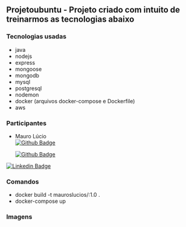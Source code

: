 ## Projetoubuntu - Projeto criado com intuito de treinarmos as tecnologias abaixo
### Tecnologias usadas
- java
- nodejs
- express
- mongoose
- mongodb
- mysql
- postgresql
- nodemon
- docker (arquivos docker-compose e Dockerfile)
- aws

### Participantes
- Mauro Lúcio  
  [![Github Badge](https://img.shields.io/badge/Gmail-D14836?style=for-the-badge&logo=gmail&logoColor=white)](mailto:/mauroslucios@gmail.com)
  
   [![Github Badge](https://img.shields.io/badge/-Github-000?style=flat-square&logo=Github&logoColor=white&link=https://github.com/mauroslucios)](https://github.com/mauroslucios)

[![Linkedin Badge](https://img.shields.io/badge/-LinkedIn-blue?style=flat-square&labelColor=01579B&logo=Linkedin&logoColor=white&link=https://www.linkedin.com/in/mauro-lúcio-pereira/)](https://www.linkedin.com/in/mauro-lúcio-pereira/)


### Comandos
- docker build -t mauroslucios/<name-image>:1.0 .
- docker-compose up

### Imagens
